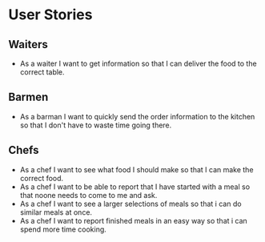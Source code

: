 # User Stories

## Waiters

 - As a waiter I want to get information so that I can deliver the food to the correct table.

## Barmen

 - As a barman I want to quickly send the order information to the kitchen so that I don't have to waste time going there.

## Chefs

 - As a chef I want to see what food I should make so that I can make the correct food.
 - As a chef I want to be able to report that I have started with a meal so that noone needs to come to me and ask.
 - As a chef I want to see a larger selections of meals so that i can do similar meals at once.
 - As a chef I want to report finished meals in an easy way so that i can spend more time cooking.
